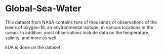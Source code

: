 # Global-Sea-Water
This dataset from NASA contains tens of thousands of observations of the levels of oxygen-18, an environmental isotope, in various locations in the ocean. In addition, most observations include data on the temperature, salinity, and more as well.

EDA is done on the dataset
